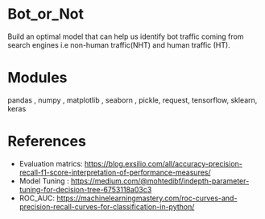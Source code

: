 # Bot_or_Not

Build an optimal model that can help us identify bot traffic coming from search engines i.e non-human traffic(NHT) and human traffic (HT).

# Modules

pandas , numpy , matplotlib , seaborn , pickle, request, tensorflow, sklearn, keras 

# References

- Evaluation matrics: https://blog.exsilio.com/all/accuracy-precision-recall-f1-score-interpretation-of-performance-measures/
- Model Tuning : https://medium.com/@mohtedibf/indepth-parameter-tuning-for-decision-tree-6753118a03c3
- ROC_AUC: https://machinelearningmastery.com/roc-curves-and-precision-recall-curves-for-classification-in-python/
